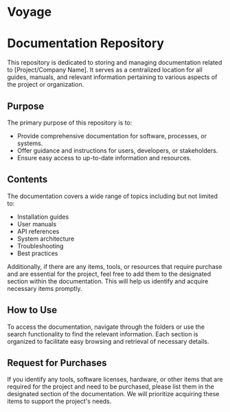 # Voyage 

# Documentation Repository

This repository is dedicated to storing and managing documentation related to [Project/Company Name]. It serves as a centralized location for all guides, manuals, and relevant information pertaining to various aspects of the project or organization.

## Purpose

The primary purpose of this repository is to:

- Provide comprehensive documentation for software, processes, or systems.
- Offer guidance and instructions for users, developers, or stakeholders.
- Ensure easy access to up-to-date information and resources.

## Contents

The documentation covers a wide range of topics including but not limited to:

- Installation guides
- User manuals
- API references
- System architecture
- Troubleshooting
- Best practices

Additionally, if there are any items, tools, or resources that require purchase and are essential for the project, feel free to add them to the designated section within the documentation. This will help us identify and acquire necessary items promptly.

## How to Use

To access the documentation, navigate through the folders or use the search functionality to find the relevant information. Each section is organized to facilitate easy browsing and retrieval of necessary details.

## Request for Purchases

If you identify any tools, software licenses, hardware, or other items that are required for the project and need to be purchased, please list them in the designated section of the documentation. We will prioritize acquiring these items to support the project's needs.
